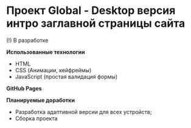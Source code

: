 # Проект Global - Desktop версия интро заглавной страницы сайта

(!) В разработке

**Использованные технологии**
* HTML
* CSS (Анимации, кейфреймы)
* JavaScript (простая валидация формы)

**GitHub Pages**

**Планируемые доработки**
* Разработка адаптивной версии для всех устройств;
* Сборка проекта
